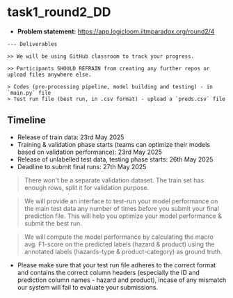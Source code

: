 # task1_round2_DD

- **Problem statement:** https://app.logicloom.iitmparadox.org/round2/4

```
--- Deliverables

>> We will be using GitHub classroom to track your progress.

>> Participants SHOULD REFRAIN from creating any further repos or upload files anywhere else.

> Codes (pre-processing pipeline, model building and testing) - in `main.py` file
> Test run file (best run, in .csv format) - upload a `preds.csv` file
```

## Timeline

- Release of train data: 23rd May 2025
- Training & validation phase starts (teams can optimize their models based on validation performance): 23rd May 2025
- Release of unlabelled test data, testing phase starts: 26th May 2025
- Deadline to submit final runs: 27th May 2025

> There won't be a separate validation dataset. The train set has enough rows, split it for validation purpose.

> We will provide an interface to test-run your model performance on the main test data any number of times before you submit your final prediction file. This will help you optimize your model performance & submit the best run.

> We will compute the model performance by calculating the macro avg. F1-score on the predicted labels (hazard & product) using the annotated labels (hazards-type & product-category) as ground truth.

- Please make sure that your test run file adheres to the correct format and contains the correct column headers (especially the ID and prediction column names - hazard and product), incase of any mismatch our system will fail to evaluate your submissions.
